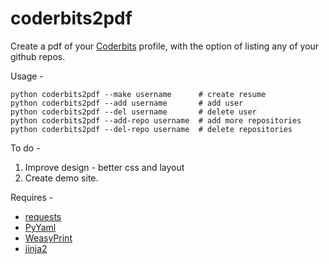 coderbits2pdf
=============

Create a pdf of your [Coderbits](https://coderbits.com) profile, with the option of listing any of your github repos.

Usage -

    python coderbits2pdf --make username      # create resume
    python coderbits2pdf --add username       # add user
    python coderbits2pdf --del username       # delete user
    python coderbits2pdf --add-repo username  # add more repositories
    python coderbits2pdf --del-repo username  # delete repositories
    
To do -

 1. Improve design - better css and layout
 2. Create demo site.

Requires -

 - [requests](http://docs.python-requests.org/en/latest/index.html)
 - [PyYaml](http://pyyaml.org/)
 - [WeasyPrint](http://weasyprint.org/)
 - [jinja2](http://jinja.pocoo.org)
